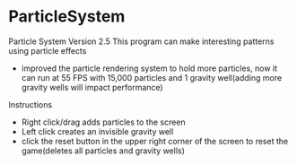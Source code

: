 ParticleSystem
==============

Particle System Version 2.5
This program can make interesting patterns using particle effects
 - improved the particle rendering system to hold more particles, now it can run at 55 FPS with 15,000 particles and 1 gravity well(adding more gravity wells will impact performance)

Instructions
  - Right click/drag adds particles to the screen
  - Left click creates an invisible gravity well 
  - click the reset button in the upper right corner of the screen to reset the game(deletes all particles and gravity wells)
